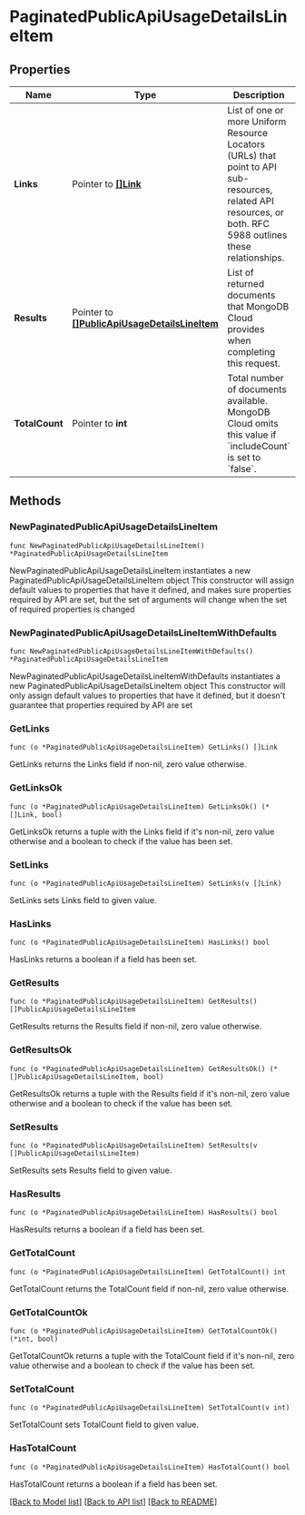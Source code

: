 # PaginatedPublicApiUsageDetailsLineItem

## Properties

Name | Type | Description | Notes
------------ | ------------- | ------------- | -------------
**Links** | Pointer to [**[]Link**](Link.md) | List of one or more Uniform Resource Locators (URLs) that point to API sub-resources, related API resources, or both. RFC 5988 outlines these relationships. | [optional] [readonly] 
**Results** | Pointer to [**[]PublicApiUsageDetailsLineItem**](PublicApiUsageDetailsLineItem.md) | List of returned documents that MongoDB Cloud provides when completing this request. | [optional] [readonly] 
**TotalCount** | Pointer to **int** | Total number of documents available. MongoDB Cloud omits this value if &#x60;includeCount&#x60; is set to &#x60;false&#x60;. | [optional] [readonly] 

## Methods

### NewPaginatedPublicApiUsageDetailsLineItem

`func NewPaginatedPublicApiUsageDetailsLineItem() *PaginatedPublicApiUsageDetailsLineItem`

NewPaginatedPublicApiUsageDetailsLineItem instantiates a new PaginatedPublicApiUsageDetailsLineItem object
This constructor will assign default values to properties that have it defined,
and makes sure properties required by API are set, but the set of arguments
will change when the set of required properties is changed

### NewPaginatedPublicApiUsageDetailsLineItemWithDefaults

`func NewPaginatedPublicApiUsageDetailsLineItemWithDefaults() *PaginatedPublicApiUsageDetailsLineItem`

NewPaginatedPublicApiUsageDetailsLineItemWithDefaults instantiates a new PaginatedPublicApiUsageDetailsLineItem object
This constructor will only assign default values to properties that have it defined,
but it doesn't guarantee that properties required by API are set

### GetLinks

`func (o *PaginatedPublicApiUsageDetailsLineItem) GetLinks() []Link`

GetLinks returns the Links field if non-nil, zero value otherwise.

### GetLinksOk

`func (o *PaginatedPublicApiUsageDetailsLineItem) GetLinksOk() (*[]Link, bool)`

GetLinksOk returns a tuple with the Links field if it's non-nil, zero value otherwise
and a boolean to check if the value has been set.

### SetLinks

`func (o *PaginatedPublicApiUsageDetailsLineItem) SetLinks(v []Link)`

SetLinks sets Links field to given value.

### HasLinks

`func (o *PaginatedPublicApiUsageDetailsLineItem) HasLinks() bool`

HasLinks returns a boolean if a field has been set.
### GetResults

`func (o *PaginatedPublicApiUsageDetailsLineItem) GetResults() []PublicApiUsageDetailsLineItem`

GetResults returns the Results field if non-nil, zero value otherwise.

### GetResultsOk

`func (o *PaginatedPublicApiUsageDetailsLineItem) GetResultsOk() (*[]PublicApiUsageDetailsLineItem, bool)`

GetResultsOk returns a tuple with the Results field if it's non-nil, zero value otherwise
and a boolean to check if the value has been set.

### SetResults

`func (o *PaginatedPublicApiUsageDetailsLineItem) SetResults(v []PublicApiUsageDetailsLineItem)`

SetResults sets Results field to given value.

### HasResults

`func (o *PaginatedPublicApiUsageDetailsLineItem) HasResults() bool`

HasResults returns a boolean if a field has been set.
### GetTotalCount

`func (o *PaginatedPublicApiUsageDetailsLineItem) GetTotalCount() int`

GetTotalCount returns the TotalCount field if non-nil, zero value otherwise.

### GetTotalCountOk

`func (o *PaginatedPublicApiUsageDetailsLineItem) GetTotalCountOk() (*int, bool)`

GetTotalCountOk returns a tuple with the TotalCount field if it's non-nil, zero value otherwise
and a boolean to check if the value has been set.

### SetTotalCount

`func (o *PaginatedPublicApiUsageDetailsLineItem) SetTotalCount(v int)`

SetTotalCount sets TotalCount field to given value.

### HasTotalCount

`func (o *PaginatedPublicApiUsageDetailsLineItem) HasTotalCount() bool`

HasTotalCount returns a boolean if a field has been set.

[[Back to Model list]](../README.md#documentation-for-models) [[Back to API list]](../README.md#documentation-for-api-endpoints) [[Back to README]](../README.md)


